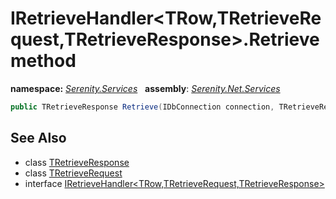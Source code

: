 # IRetrieveHandler&lt;TRow,TRetrieveRequest,TRetrieveResponse&gt;.Retrieve method
**namespace:** *[Serenity.Services](../../README.md#serenity.services-namespace)*   **assembly**: *[Serenity.Net.Services](../../README.md)*

```csharp
public TRetrieveResponse Retrieve(IDbConnection connection, TRetrieveRequest request)
```

## See Also

* class [TRetrieveResponse](../Serenity.Net.Services/../IRetrieveHandler-3.TRetrieveResponse.md)
* class [TRetrieveRequest](../Serenity.Net.Services/../IRetrieveHandler-3.TRetrieveRequest.md)
* interface [IRetrieveHandler&lt;TRow,TRetrieveRequest,TRetrieveResponse&gt;](../IRetrieveHandler-3.md)